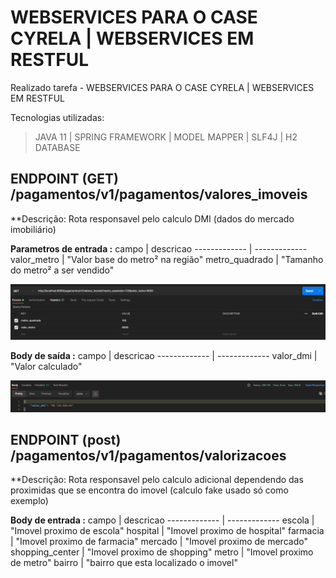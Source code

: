 # WEBSERVICES PARA O CASE CYRELA | WEBSERVICES EM RESTFUL
Realizado tarefa - WEBSERVICES PARA O CASE CYRELA | WEBSERVICES EM RESTFUL

Tecnologias utilizadas:
  > JAVA 11 |
  > SPRING FRAMEWORK |
  > MODEL MAPPER |
  > SLF4J |
  > H2 DATABASE 

## ENDPOINT (GET) /pagamentos/v1/pagamentos/valores_imoveis ##
  
  **Descrição: Rota responsavel pelo calculo DMI (dados do mercado imobiliário)
  
**Parametros de entrada :**
campo  | descricao
------------- | -------------
valor_metro  | "Valor base do metro² na região"
metro_quadrado  | "Tamanho do metro² a ser vendido"

![alt text](initial-payment/assets/1.PNG)
   
**Body de saída :** 
campo  | descricao
------------- | -------------
valor_dmi | "Valor calculado"

![alt text](initial-payment/assets/2.PNG)

## ENDPOINT (post) /pagamentos/v1/pagamentos/valorizacoes ##

  **Descrição: Rota responsavel pelo calculo adicional dependendo das proximidas que se encontra do imovel (calculo fake usado só como exemplo)
  
**Body de entrada :**
campo  | descricao
------------- | -------------
escola  | "Imovel proximo de escola"
hospital  | "Imovel proximo de hospital"
farmacia  | "Imovel proximo de farmacia"
mercado  | "Imovel proximo de mercado"
shopping_center  | "Imovel proximo de shopping"
metro  | "Imovel proximo de metro"
bairro  | "bairro que esta localizado o imovel"

